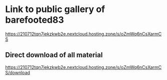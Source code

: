# Link to public gallery of barefooted83
https://210712tqn7jekzkwb2e.nextcloud.hosting.zone/s/oZmWq6nCsXarmCS

## Direct download of all material
https://210712tqn7jekzkwb2e.nextcloud.hosting.zone/s/oZmWq6nCsXarmCS/download
